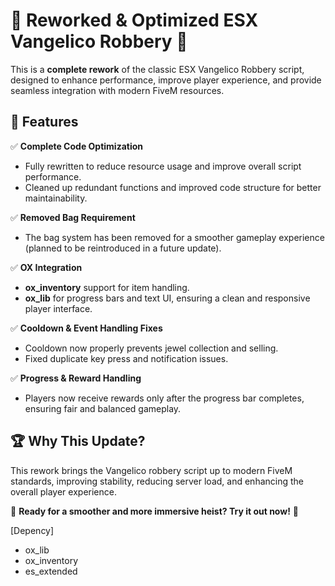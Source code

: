 # 🌟 **Reworked & Optimized ESX Vangelico Robbery** 🌟  

This is a **complete rework** of the classic ESX Vangelico Robbery script, designed to enhance performance, improve player experience, and provide seamless integration with modern FiveM resources.  

## 🚀 **Features**  
✅ **Complete Code Optimization**  
- Fully rewritten to reduce resource usage and improve overall script performance.  
- Cleaned up redundant functions and improved code structure for better maintainability.  

✅ **Removed Bag Requirement**  
- The bag system has been removed for a smoother gameplay experience (planned to be reintroduced in a future update).  

✅ **OX Integration**  
- **ox_inventory** support for item handling.  
- **ox_lib** for progress bars and text UI, ensuring a clean and responsive player interface.  

✅ **Cooldown & Event Handling Fixes**  
- Cooldown now properly prevents jewel collection and selling.  
- Fixed duplicate key press and notification issues.  

✅ **Progress & Reward Handling**  
- Players now receive rewards only after the progress bar completes, ensuring fair and balanced gameplay.  

## 🏆 **Why This Update?**  
This rework brings the Vangelico robbery script up to modern FiveM standards, improving stability, reducing server load, and enhancing the overall player experience.  

💎 **Ready for a smoother and more immersive heist? Try it out now!** 👊

[Depency]
- ox_lib
- ox_inventory
- es_extended
